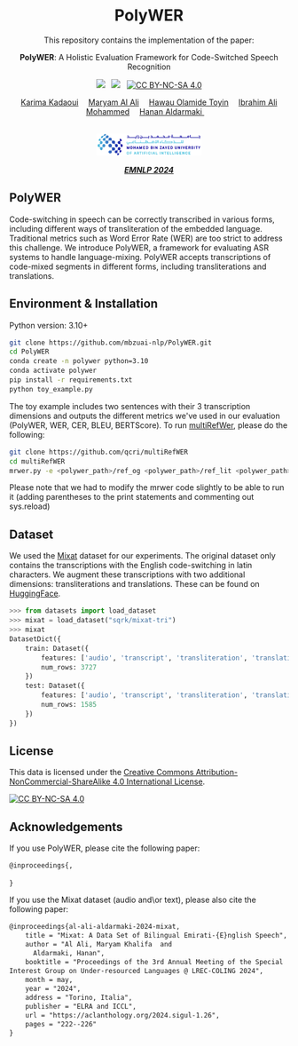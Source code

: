 <div align="center">

<h1> PolyWER </h1>
This repository contains the implementation of the paper:

**PolyWER**: A Holistic Evaluation Framework for Code-Switched Speech Recognition

<a href=''> <a href=''><img src='https://img.shields.io/badge/Paper-ACL Anthology-red'></a> &nbsp;  <a href='https://huggingface.co/datasets/sqrk/mixat-tri'><img src='https://img.shields.io/badge/Dataset-Mixat-green'></a> &nbsp; [![CC BY-NC-SA 4.0][cc-by-nc-sa-shield]][cc-by-nc-sa]


<div>
    <a href='https://www.linkedin.com/in/karima-kadaoui-960923b7/' target='_blank'>Karima Kadaoui</a>&emsp;
    <a href='https://www.linkedin.com/in/maryam-al-ali-76b978231' target='_blank'>Maryam Al Ali</a>&emsp;
    <a href='https://www.linkedin.com/in/toyinhawau/' target='_blank'>Hawau Olamide Toyin</a>&emsp;
    <a href='https://www.linkedin.com/in/ibrahim-mohammed13' target='_blank'>Ibrahim Ali Mohammed</a>&emsp;
    <a href='https://linkedin.com/in/hanan-aldarmaki/' target='_blank'>Hanan Aldarmaki </a>&emsp;
</div>
<br>
<p align="center" float="center">
  <img src="img/MBZUAI-logo.png" height="40" />
</p>

<i><strong><a href='' target='_blank'>EMNLP 2024</a></strong></i>
<br>
</div>

## PolyWER 
Code-switching in speech can be correctly transcribed in various forms, including different ways of transliteration of the embedded language. Traditional metrics such as Word Error Rate (WER) are too strict to address this challenge. We introduce PolyWER, a framework for evaluating ASR systems to handle language-mixing. PolyWER accepts transcriptions of code-mixed segments in different forms, including transliterations and translations.

## Environment & Installation

Python version: 3.10+

```bash
git clone https://github.com/mbzuai-nlp/PolyWER.git
cd PolyWER
conda create -n polywer python=3.10
conda activate polywer
pip install -r requirements.txt
python toy_example.py
```

The toy example includes two sentences with their 3 transcription dimensions and outputs the different metrics we've used in our evaluation (PolyWER, WER, CER, BLEU, BERTScore).
To run [multiRefWer](https://github.com/qcri/multiRefWER), please do the following:

```bash
git clone https://github.com/qcri/multiRefWER 
cd multiRefWER
mrwer.py -e <polywer_path>/ref_og <polywer_path>/ref_lit <polywer_path>/ref_lat <polywer_path>/hyp 
```

Please note that we had to modify the mrwer code slightly to be able to run it (adding parentheses to the print statements and commenting out sys.reload)


## Dataset
We used the [Mixat](https://github.com/mbzuai-nlp/mixat) dataset for our experiments. The original dataset only contains the transcriptions with the English code-switching in latin characters. We augment these transcriptions with two additional dimensions: transliterations and translations. These can be found on [HuggingFace](https://huggingface.co/datasets/sqrk/mixat-tri).

```python
>>> from datasets import load_dataset
>>> mixat = load_dataset("sqrk/mixat-tri")
>>> mixat
DatasetDict({
    train: Dataset({
        features: ['audio', 'transcript', 'transliteration', 'translation', 'language', 'duration_ms'],
        num_rows: 3727
    })
    test: Dataset({
        features: ['audio', 'transcript', 'transliteration', 'translation', 'language', 'duration_ms'],
        num_rows: 1585
    })
})

```


## License
This data is licensed under the [Creative Commons Attribution-NonCommercial-ShareAlike 4.0 International License][cc-by-nc-sa].

[![CC BY-NC-SA 4.0][cc-by-nc-sa-image]][cc-by-nc-sa]


## Acknowledgements
If you use PolyWER, please cite the following paper:

``` 
@inproceedings{,
  
}

```

If you use the Mixat dataset (audio and\or text), please also cite the following paper:

``` 
@inproceedings{al-ali-aldarmaki-2024-mixat,
    title = "Mixat: A Data Set of Bilingual Emirati-{E}nglish Speech",
    author = "Al Ali, Maryam Khalifa  and
      Aldarmaki, Hanan",
    booktitle = "Proceedings of the 3rd Annual Meeting of the Special Interest Group on Under-resourced Languages @ LREC-COLING 2024",
    month = may,
    year = "2024",
    address = "Torino, Italia",
    publisher = "ELRA and ICCL",
    url = "https://aclanthology.org/2024.sigul-1.26",
    pages = "222--226"
}

```

[cc-by-nc-sa]: http://creativecommons.org/licenses/by-nc-sa/4.0/
[cc-by-nc-sa-image]: https://licensebuttons.net/l/by-nc-sa/4.0/88x31.png
[cc-by-nc-sa-shield]: https://img.shields.io/badge/License-CC%20BY--NC--SA%204.0-lightgrey.svg
